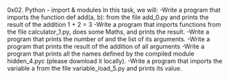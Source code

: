 0x02. Python - import & modules
In this task, we will:
-Write a program that imports the function def add(a, b): from the file add_0.py and prints the result of the addition 1 + 2 = 3
-Write a program that imports functions from the file calculator_1.py, does some Maths, and prints the result.
-Write a program that prints the number of and the list of its arguments.
-Write a program that prints the result of the addition of all arguments
-Write a program that prints all the names defined by the compiled module hidden_4.pyc (please download it locally).
-Write a program that imports the variable a from the file variable_load_5.py and prints its value.
